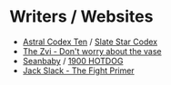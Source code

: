 # Writers / Websites

* [Astral Codex Ten](https://astralcodexten.substack.com/) / [Slate Star Codex](https://slatestarcodex.com/)
* [The Zvi - Don't worry about the vase](https://thezvi.substack.com/)
* [Seanbaby](http://www.seanbaby.com/) / [1900 HOTDOG](http://www.seanbaby.com/)
* [Jack Slack - The Fight Primer](https://www.fightprimer.com/)

